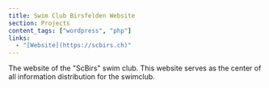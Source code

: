 ```yaml
---
title: Swim Club Birsfelden Website
section: Projects
content_tags: ["wordpress", "php"]
links:
  - "[Website](https://scbirs.ch)"
---
```


The website of the "ScBirs" swim club. This website serves as the center of all information distribution for the swimclub.
